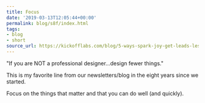 ```yaml
---
title: Focus
date: '2019-03-13T12:05:44+00:00'
permalink: blog/s8f/index.html
tags:
- blog
- short
source_url: https://kickofflabs.com/blog/5-ways-spark-joy-get-leads-less-effort/?utm_source=scott&utm_medium=scott&utm_campaign=sparkjoyrecap&utm_content=scott
---
```


"If you are NOT a professional designer...design fewer things."

This is my favorite line from our newsletters/blog in the eight years since we started.

Focus on the things that matter and that you can do well (and quickly).
